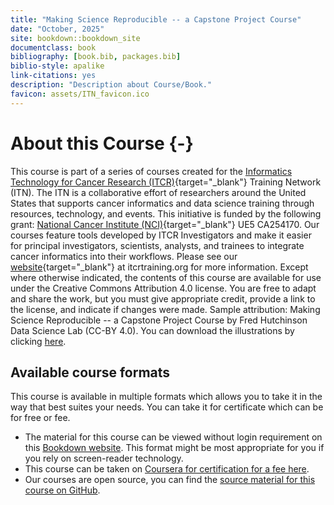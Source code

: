 ```yaml
---
title: "Making Science Reproducible -- a Capstone Project Course"
date: "October, 2025"
site: bookdown::bookdown_site
documentclass: book
bibliography: [book.bib, packages.bib]
biblio-style: apalike
link-citations: yes
description: "Description about Course/Book."
favicon: assets/ITN_favicon.ico
---
```





# About this Course {-}

This course is part of a series of courses created for the [Informatics Technology for Cancer Research (ITCR)](https://www.cancer.gov/about-nci/organization/cssi/research/itcr){target="_blank"} Training Network (ITN).  The ITN is a collaborative effort of researchers around the United States that supports cancer informatics and data science training through resources, technology, and events. This initiative is funded by the following grant:  [National Cancer Institute (NCI)](https://www.cancer.gov/){target="_blank"}  UE5 CA254170. Our courses feature tools developed by ITCR Investigators and make it easier for principal investigators, scientists, analysts, and trainees to integrate cancer informatics into their workflows. Please see our [website](https://www.itcrtraining.org){target="_blank"} at itcrtraining.org for more information. Except where otherwise indicated, the contents of this course are available for use under the Creative Commons Attribution 4.0 license. You are free to adapt and share the work, but you must give appropriate credit, provide a link to the license, and indicate if changes were made. Sample attribution: Making Science Reproducible -- a Capstone Project Course by Fred Hutchinson Data Science Lab (CC-BY 4.0). You can download the illustrations by clicking [here](https://docs.google.com/presentation/d/1ExTZsKDHKM0fIi0_tB80qd8cHvqjEDyNJp-OsnvZ19o/edit?usp=sharing).

## Available course formats

This course is available in multiple formats which allows you to take it in the way that best suites your needs. You can take it for certificate which can be for free or fee.

- The material for this course can be viewed without login requirement on this [Bookdown website](https://hutchdatascience.org/reproducibility_capstone/). This format might be most appropriate for you if you rely on screen-reader technology.
- This course can be taken on [Coursera for certification for a fee here](https://www.coursera.org/learn/capstone-reproducible-science).
- Our courses are open source, you can find the [source material for this course on GitHub](https://github.com/fhdsl/reproducibility_capstone).
